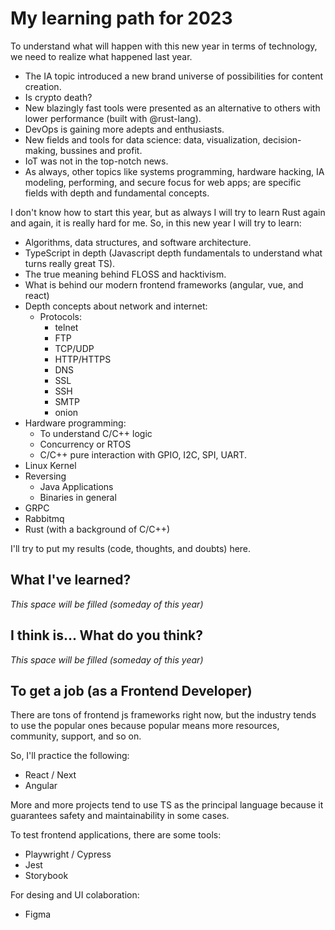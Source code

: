# My learning path for 2023

To understand what will happen with this new year in terms of technology, we need to realize what happened last year.

* The IA topic introduced a new brand universe of possibilities for content creation.
* Is crypto death?
* New blazingly fast tools were presented as an alternative to others with lower performance (built with @rust-lang).
* DevOps is gaining more adepts and enthusiasts.
* New fields and tools for data science: data, visualization, decision-making, bussines and profit.
* IoT was not in the top-notch news.
* As always, other topics like systems programming, hardware hacking, IA modeling, performing, and secure focus for web apps; are specific fields with depth and fundamental concepts.

I don't know how to start this year, but as always I will try to learn Rust again and again, it is really hard for me. So, in this new year I will try to learn:

* Algorithms, data structures, and software architecture.
* TypeScript in depth (Javascript depth fundamentals to understand what turns really great TS).
* The true meaning behind FLOSS and hacktivism.
* What is behind our modern frontend frameworks (angular, vue, and react)
* Depth concepts about network and internet:
  * Protocols:
    * telnet
    * FTP
    * TCP/UDP
    * HTTP/HTTPS
    * DNS
    * SSL
    * SSH
    * SMTP
    * onion
* Hardware programming:
  * To understand C/C++ logic
  * Concurrency or RTOS
  * C/C++ pure interaction with GPIO, I2C, SPI, UART.
* Linux Kernel
* Reversing
  * Java Applications
  * Binaries in general
* GRPC
* Rabbitmq
* Rust (with a background of C/C++)

I'll try to put my results (code, thoughts, and doubts) here.

## What I've learned?

*This space will be filled (someday of this year)*


## I think is... What do you think?

*This space will be filled (someday of this year)*


## To get a job (as a Frontend Developer)
There are tons of frontend js frameworks right now, but the industry tends to use the popular ones because popular means more resources, community, support, and so on.

So, I'll practice the following:
* React / Next
* Angular

More and more projects tend to use TS as the principal language because it guarantees safety and maintainability in some cases.

To test frontend applications, there are some tools:
* Playwright / Cypress
* Jest 
* Storybook

For desing and UI colaboration:
* Figma
